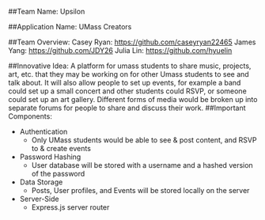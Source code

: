 ##Team Name: Upsilon

##Application Name: UMass Creators

##Team Overview:
Casey Ryan: https://github.com/caseyryan22465
James Yang: https://github.com/JDY26
Julia Lin: https://github.com/hyuelin

##Innovative Idea:
A platform for umass students to share music, projects, art, etc. that they may be working on for other Umass students to see and talk about. It will also allow people to set up events, for example a band could set up a small concert and other students could RSVP, or someone could set up an art gallery. Different forms of media would be broken up into separate forums for people to share and discuss their work.
##Important Components:
- Authentication
  - Only UMass students would be able to see & post content, and RSVP to & create events
- Password Hashing
  - User database will be stored with a username and a hashed version of the password
- Data Storage
  - Posts, User profiles, and Events will be stored locally on the server
- Server-Side
  - Express.js server router